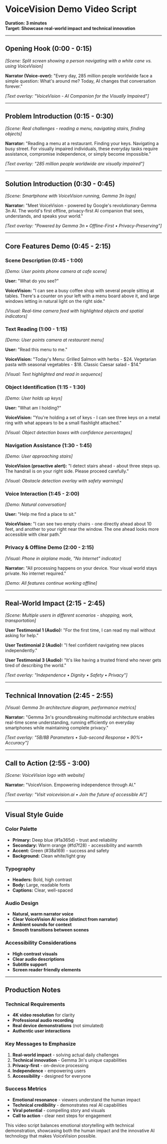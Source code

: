 # VoiceVision Demo Video Script

**Duration: 3 minutes**  
**Target: Showcase real-world impact and technical innovation**

---

## Opening Hook (0:00 - 0:15)

_[Scene: Split screen showing a person navigating with a white cane vs. using VoiceVision]_

**Narrator (Voice-over):** "Every day, 285 million people worldwide face a simple question: What's around me? Today, AI changes that conversation forever."

_[Text overlay: "VoiceVision - AI Companion for the Visually Impaired"]_

---

## Problem Introduction (0:15 - 0:30)

_[Scene: Real challenges - reading a menu, navigating stairs, finding objects]_

**Narrator:** "Reading a menu at a restaurant. Finding your keys. Navigating a busy street. For visually impaired individuals, these everyday tasks require assistance, compromise independence, or simply become impossible."

_[Text overlay: "285 million people worldwide are visually impaired"]_

---

## Solution Introduction (0:30 - 0:45)

_[Scene: Smartphone with VoiceVision running, Gemma 3n logo]_

**Narrator:** "Meet VoiceVision - powered by Google's revolutionary Gemma 3n AI. The world's first offline, privacy-first AI companion that sees, understands, and speaks your world."

_[Text overlay: "Powered by Gemma 3n • Offline-First • Privacy-Preserving"]_

---

## Core Features Demo (0:45 - 2:15)

### Scene Description (0:45 - 1:00)

_[Demo: User points phone camera at cafe scene]_

**User:** "What do you see?"

**VoiceVision:** "I can see a busy coffee shop with several people sitting at tables. There's a counter on your left with a menu board above it, and large windows letting in natural light on the right side."

_[Visual: Real-time camera feed with highlighted objects and spatial indicators]_

### Text Reading (1:00 - 1:15)

_[Demo: User points camera at restaurant menu]_

**User:** "Read this menu to me."

**VoiceVision:** "Today's Menu: Grilled Salmon with herbs - $24. Vegetarian pasta with seasonal vegetables - $18. Classic Caesar salad - $14."

_[Visual: Text highlighted and read in sequence]_

### Object Identification (1:15 - 1:30)

_[Demo: User holds up keys]_

**User:** "What am I holding?"

**VoiceVision:** "You're holding a set of keys - I can see three keys on a metal ring with what appears to be a small flashlight attached."

_[Visual: Object detection boxes with confidence percentages]_

### Navigation Assistance (1:30 - 1:45)

_[Demo: User approaching stairs]_

**VoiceVision (proactive alert):** "I detect stairs ahead - about three steps up. The handrail is on your right side. Please proceed carefully."

_[Visual: Obstacle detection overlay with safety warnings]_

### Voice Interaction (1:45 - 2:00)

_[Demo: Natural conversation]_

**User:** "Help me find a place to sit."

**VoiceVision:** "I can see two empty chairs - one directly ahead about 10 feet, and another to your right near the window. The one ahead looks more accessible with clear path."

### Privacy & Offline Demo (2:00 - 2:15)

_[Visual: Phone in airplane mode, "No Internet" indicator]_

**Narrator:** "All processing happens on your device. Your visual world stays private. No internet required."

_[Demo: All features continue working offline]_

---

## Real-World Impact (2:15 - 2:45)

_[Scene: Multiple users in different scenarios - shopping, work, transportation]_

**User Testimonial 1 (Audio):** "For the first time, I can read my mail without asking for help."

**User Testimonial 2 (Audio):** "I feel confident navigating new places independently."

**User Testimonial 3 (Audio):** "It's like having a trusted friend who never gets tired of describing the world."

_[Text overlay: "Independence • Dignity • Safety • Privacy"]_

---

## Technical Innovation (2:45 - 2:55)

_[Visual: Gemma 3n architecture diagram, performance metrics]_

**Narrator:** "Gemma 3n's groundbreaking multimodal architecture enables real-time scene understanding, running efficiently on everyday smartphones while maintaining complete privacy."

_[Text overlay: "5B/8B Parameters • Sub-second Response • 90%+ Accuracy"]_

---

## Call to Action (2:55 - 3:00)

_[Scene: VoiceVision logo with website]_

**Narrator:** "VoiceVision. Empowering independence through AI."

_[Text overlay: "Visit voicevision.ai • Join the future of accessible AI"]_

---

## Visual Style Guide

### Color Palette

- **Primary:** Deep blue (#1a365d) - trust and reliability
- **Secondary:** Warm orange (#fd7f28) - accessibility and warmth
- **Accent:** Green (#38a169) - success and safety
- **Background:** Clean white/light gray

### Typography

- **Headers:** Bold, high contrast
- **Body:** Large, readable fonts
- **Captions:** Clear, well-spaced

### Audio Design

- **Natural, warm narrator voice**
- **Clear VoiceVision AI voice (distinct from narrator)**
- **Ambient sounds for context**
- **Smooth transitions between scenes**

### Accessibility Considerations

- **High contrast visuals**
- **Clear audio descriptions**
- **Subtitle support**
- **Screen reader friendly elements**

---

## Production Notes

### Technical Requirements

- **4K video resolution** for clarity
- **Professional audio recording**
- **Real device demonstrations** (not simulated)
- **Authentic user interactions**

### Key Messages to Emphasize

1. **Real-world impact** - solving actual daily challenges
2. **Technical innovation** - Gemma 3n's unique capabilities
3. **Privacy-first** - on-device processing
4. **Independence** - empowering users
5. **Accessibility** - designed for everyone

### Success Metrics

- **Emotional resonance** - viewers understand the human impact
- **Technical credibility** - demonstrates real AI capabilities
- **Viral potential** - compelling story and visuals
- **Call to action** - clear next steps for engagement

This video script balances emotional storytelling with technical demonstration, showcasing both the human impact and the innovative AI technology that makes VoiceVision possible.
